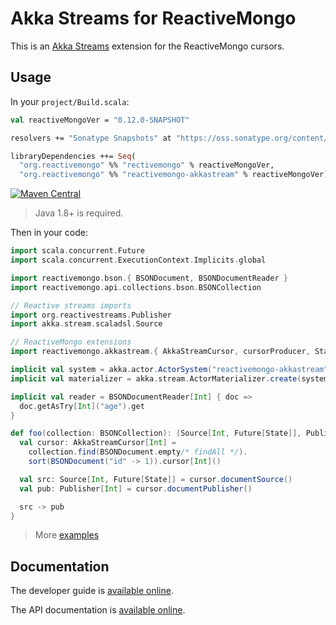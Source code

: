 # Akka Streams for ReactiveMongo

This is an [Akka Streams](http://akka.io) extension for the ReactiveMongo cursors.

## Usage

In your `project/Build.scala`:

```ocaml
val reactiveMongoVer = "0.12.0-SNAPSHOT"

resolvers += "Sonatype Snapshots" at "https://oss.sonatype.org/content/repositories/snapshots/"

libraryDependencies ++= Seq(
  "org.reactivemongo" %% "rectivemongo" % reactiveMongoVer,
  "org.reactivemongo" %% "reactivemongo-akkastream" % reactiveMongoVer)
```

[![Maven Central](https://maven-badges.herokuapp.com/maven-central/org.reactivemongo/reactivemongo-akkastream_2.11/badge.svg)](https://maven-badges.herokuapp.com/maven-central/org.reactivemongo/reactivemongo-akkastream_2.11/)

> Java 1.8+ is required.

Then in your code:

```scala
import scala.concurrent.Future
import scala.concurrent.ExecutionContext.Implicits.global

import reactivemongo.bson.{ BSONDocument, BSONDocumentReader }
import reactivemongo.api.collections.bson.BSONCollection

// Reactive streams imports
import org.reactivestreams.Publisher
import akka.stream.scaladsl.Source

// ReactiveMongo extensions
import reactivemongo.akkastream.{ AkkaStreamCursor, cursorProducer, State }

implicit val system = akka.actor.ActorSystem("reactivemongo-akkastream")
implicit val materializer = akka.stream.ActorMaterializer.create(system)

implicit val reader = BSONDocumentReader[Int] { doc =>
  doc.getAsTry[Int]("age").get
}

def foo(collection: BSONCollection): (Source[Int, Future[State]], Publisher[Int]) = {
  val cursor: AkkaStreamCursor[Int] =
    collection.find(BSONDocument.empty/* findAll */).
    sort(BSONDocument("id" -> 1)).cursor[Int]()

  val src: Source[Int, Future[State]] = cursor.documentSource()
  val pub: Publisher[Int] = cursor.documentPublisher()

  src -> pub
}
```

> More [examples](.src/test/scala/CursorSpec.scala)

## Documentation

The developer guide is [available online](http://reactivemongo.org/releases/0.12/documentation/tutorial/streaming.html#akka-stream).

The API documentation is [available online](https://reactivemongo.github.io/ReactiveMongo-Streaming/0.12/akka-stream/api/).
